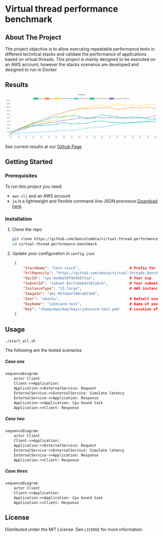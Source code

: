 # Virtual thread performance benchmark

## About The Project

The project objective is to allow executing repeatable performance tests in different technical stacks and validate the performance of applications based on virtual threads. This project is mainly designed to be executed on an AWS account, however the stacks scenarios are developed and designed to run in Docker

## Results

![Throughput](/reports/throughput.png)

See current results at our [Github Page](https://bancolombia.github.io/virtual-thread-performance-benchmark/)

## Getting Started

### Prerequisites

To run this project you need:

- `aws-cli` and an AWS account
- `jq` is a lightweight and flexible command-line JSON processor.[Download here](https://stedolan.github.io/jq/download/).

### Installation

1. Clone the repo
   ```sh
   git clone https://github.com/bancolombia/virtual-thread-performance-benchmark
   cd virtual-thread-performance-benchmark
   ```

2. Update your configuration in `config.json`   
   ```json
    {
        "StackName": "test-stack",                       # Prefix for test name
        "UrlReposity": "https://github.com/maocq/virtual-threads-benchmark-t",
        "VpcId": "vpc-0e4be5df9e95671aa",                # Your vcp
        "SubnetId": "subnet-01c7c6eb4150116c4",          # Your subnet
        "InstanceType": "c5.large",                      # AWS instance type
        "ImageId": "ami-0574da719dca65348",
        "User": "ubuntu",                                # Default user of the ami
        "KeyName": "johncarm-test",                      # Name of your key
        "Key": "/home/mao/mao/keys/johncarm-test.pem"    # Location of your key
    }
   ```

## Usage

```shell
./start_all.sh
```

The following are the tested scenarios

##### Case one

```mermaid
sequenceDiagram
    actor Client
    Client->>Application: 
    Application->>ExternalService: Request
    ExternalService->>ExternalService: Simulate latency
    ExternalService->>Application: Response
    Application->>Application: Cpu bound task
    Application->>Client: Response
```

##### Case two

```mermaid
sequenceDiagram
    actor Client
    Client->>Application: 
    Application->>ExternalService: Request
    ExternalService->>ExternalService: Simulate latency
    ExternalService->>Application: Response
    Application->>Client: Response
```

##### Case three

```mermaid
sequenceDiagram
    actor Client
    Client->>Application:     
    Application->>Application: Cpu bound task
    Application->>Client: Response
```

## License

Distributed under the MIT License. See `LICENSE` for more information.